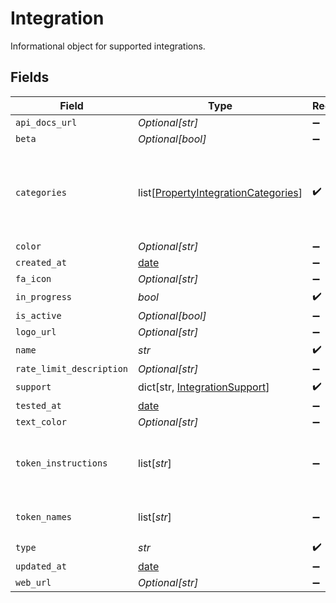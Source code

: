 # Integration

Informational object for supported integrations.


## Fields

| Field                                                                                       | Type                                                                                        | Required                                                                                    | Description                                                                                 |
| ------------------------------------------------------------------------------------------- | ------------------------------------------------------------------------------------------- | ------------------------------------------------------------------------------------------- | ------------------------------------------------------------------------------------------- |
| `api_docs_url`                                                                              | *Optional[str]*                                                                             | :heavy_minus_sign:                                                                          | N/A                                                                                         |
| `beta`                                                                                      | *Optional[bool]*                                                                            | :heavy_minus_sign:                                                                          | N/A                                                                                         |
| `categories`                                                                                | list[[PropertyIntegrationCategories](../../models/shared/propertyintegrationcategories.md)] | :heavy_check_mark:                                                                          | The categories of support solutions that this integration has                               |
| `color`                                                                                     | *Optional[str]*                                                                             | :heavy_minus_sign:                                                                          | N/A                                                                                         |
| `created_at`                                                                                | [date](https://docs.python.org/3/library/datetime.html#date-objects)                        | :heavy_minus_sign:                                                                          | N/A                                                                                         |
| `fa_icon`                                                                                   | *Optional[str]*                                                                             | :heavy_minus_sign:                                                                          | N/A                                                                                         |
| `in_progress`                                                                               | *bool*                                                                                      | :heavy_check_mark:                                                                          | N/A                                                                                         |
| `is_active`                                                                                 | *Optional[bool]*                                                                            | :heavy_minus_sign:                                                                          | N/A                                                                                         |
| `logo_url`                                                                                  | *Optional[str]*                                                                             | :heavy_minus_sign:                                                                          | N/A                                                                                         |
| `name`                                                                                      | *str*                                                                                       | :heavy_check_mark:                                                                          | N/A                                                                                         |
| `rate_limit_description`                                                                    | *Optional[str]*                                                                             | :heavy_minus_sign:                                                                          | N/A                                                                                         |
| `support`                                                                                   | dict[str, [IntegrationSupport](../../models/shared/integrationsupport.md)]                  | :heavy_check_mark:                                                                          | N/A                                                                                         |
| `tested_at`                                                                                 | [date](https://docs.python.org/3/library/datetime.html#date-objects)                        | :heavy_minus_sign:                                                                          | N/A                                                                                         |
| `text_color`                                                                                | *Optional[str]*                                                                             | :heavy_minus_sign:                                                                          | N/A                                                                                         |
| `token_instructions`                                                                        | list[*str*]                                                                                 | :heavy_minus_sign:                                                                          | instructions for the user on how to find the token/key                                      |
| `token_names`                                                                               | list[*str*]                                                                                 | :heavy_minus_sign:                                                                          | if auth_types = 'token'                                                                     |
| `type`                                                                                      | *str*                                                                                       | :heavy_check_mark:                                                                          | N/A                                                                                         |
| `updated_at`                                                                                | [date](https://docs.python.org/3/library/datetime.html#date-objects)                        | :heavy_minus_sign:                                                                          | N/A                                                                                         |
| `web_url`                                                                                   | *Optional[str]*                                                                             | :heavy_minus_sign:                                                                          | N/A                                                                                         |